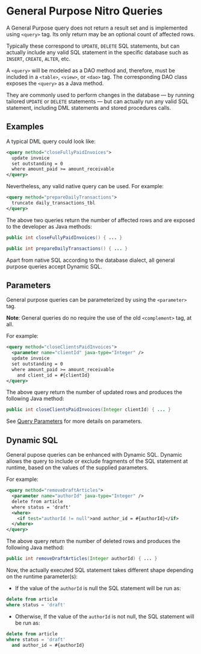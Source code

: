 # General Purpose Nitro Queries

A General Purpose query does not return a result set and is implemented using `<query>` tag. Its
only return may be an optional count of affected rows.

Typically these correspond to `UPDATE`, `DELETE` SQL statements, but can actually include any valid 
SQL statement in the specific database such as `INSERT`, `CREATE`, `ALTER`, etc.

A `<query>` will be modeled as a DAO method and, therefore, must be included in a `<table>`, `<view>`, or `<dao>` 
tag. The corresponding DAO class exposes the `<query>` as a Java method.

They are commonly used to perform changes in the database &mdash; by running tailored `UPDATE` or `DELETE` 
statements &mdash; but can actually run any valid SQL statement, including DML statements and stored 
procedures calls.


## Examples

A typical DML query could look like:

```xml
<query method="closeFullyPaidInvoices">
  update invoice
  set outstanding = 0
  where amount_paid >= amount_receivable
</query>
```

Nevertheless, any valid native query can be used. For example:

```xml
<query method="prepareDailyTransactions">
  truncate daily_transactions_tbl
</query>
```

The above two queries return the number of affected rows and are exposed to the developer as Java methods:

```java
public int closeFullyPaidInvoices() { ... }

public int prepareDailyTransactions() { ... }
```

Apart from native SQL according to the database dialect, all general purpose queries accept Dynamic SQL.


## Parameters

General purpose queries can be parameterized by using the `<parameter>` tag.

**Note**: General queries do no require the use of the old `<complement>` tag, at all.

For example:

```xml
<query method="closeClientsPaidInvoices">
  <parameter name="clientId" java-type="Integer" />
  update invoice
  set outstanding = 0
  where amount_paid >= amount_receivable
    and client_id = #{clientId}
</query>
```

The above query return the number of updated rows and produces the following Java method:

```java
public int closeClientsPaidInvoices(Integer clientId) { ... }
```

See [Query Parameters](nitro-parameters.md) for more details on parameters.


## Dynamic SQL

General pupose queries can be enhanced with Dynamic SQL. Dynamic allows the query to include or exclude fragments of the SQL statement at runtime, based on the values of the supplied parameters.

For example:

```xml
<query method="removeDraftArticles">
  <parameter name="authorId" java-type="Integer" />
  delete from article
  where status = 'draft'
  <where>
    <if test="authorId != null">and author_id = #{authorId}</if>
  </where>
</query>
```
 
The above query return the number of deleted rows and produces the following Java method:

```java
public int removeDraftArticles(Integer authorId) { ... }
```

Now, the actually executed SQL statement takes different shape depending on the runtime parameter(s):

- If the value of the `authorId` is null the SQL statement will be run as:

```sql
delete from article
where status = 'draft'
```

- Otherwise, If the value of the `authorId` is not null, the SQL statement will be run as:

```sql
delete from article
where status = 'draft'
  and author_id = #{authorId}
```




